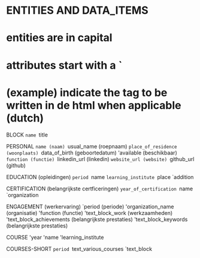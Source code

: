 # ENTITIES AND DATA_ITEMS


# entities are in capital
# attributes start with a `
# (example) indicate the tag to be written in de html when applicable (dutch)

 BLOCK
 `name
 `title
 
PERSONAL
`name (naam)
`usual_name (roepnaam)
`place_of_residence (woonplaats)
`data_of_birth (geboortedatum)
'available (beschikbaar)
`function (functie)
`linkedin_url (linkedin)
`website_url (website)
`github_url (github)

EDUCATION (opleidingen)
`period
`name 
`learning_institute
`place
`addition

CERTIFICATION (belangrijkste certficeringen)
`year_of_certification
`name
`organization

ENGAGEMENT (werkervaring)
`period (periode)
'organization_name (organisatie)
'function (functie)
'text_block_work (werkzaamheden)
'text_block_achievements (belangrijkste prestaties)
'text_block_keywords (belangrijkste prestaties)

 COURSE
 'year
 'name
 'learning_institute
 
COURSES-SHORT
`period
`text_various_courses
`text_block